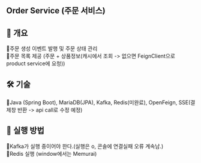 ## Order Service (주문 서비스)

## 📌 개요  
🔹주문 생성 이벤트 발행 및 주문 상태 관리  
🔹주문 목록 제공 (주문 + 상품정보(캐시에서 조회 -> 없으면 FeignClient으로 product service에 요청))

## 🛠 기술  
🔹Java (Spring Boot), MariaDB(JPA), Kafka, Redis(미완료), OpenFeign, SSE(결제창 반환 -> api call로 수정 예정)

## 📌 실행 방법 
🔹Kafka가 실행 중이어야 한다.(실행은 o, 콘솔에 연결실패 오류 계속남.)  
🔹Redis 실행 (window에서는 Memurai)
